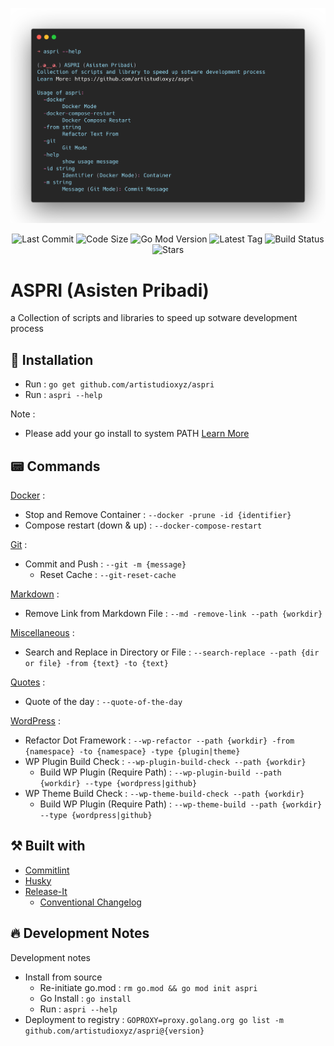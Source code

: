 <p align="center"><img src="screenshot.png"></p>

<p align="center">
    <img src="https://img.shields.io/github/last-commit/artistudioxyz/aspri" alt="Last Commit">
    <img src="https://img.shields.io/github/languages/code-size/artistudioxyz/aspri" alt="Code Size">
    <img src="https://img.shields.io/github/go-mod/go-version/artistudioxyz/aspri" alt="Go Mod Version">
    <img src="https://img.shields.io/github/v/tag/artistudioxyz/aspri" alt="Latest Tag">
    <img src="https://github.com/artistudioxyz/aspri/actions/workflows/workflow.yml/badge.svg" alt="Build Status">
    <img src="https://img.shields.io/github/stars/artistudioxyz/aspri?style=social" alt="Stars">
</p>

# ASPRI (Asisten Pribadi)

a Collection of scripts and libraries to speed up sotware development process

## 📝 Installation
- Run : `go get github.com/artistudioxyz/aspri`
- Run : `aspri --help`

Note :
- Please add your go install to system PATH [Learn More](https://go.dev/doc/tutorial/compile-install)

## 📟 Commands
[Docker](library/docker.go) :
- Stop and Remove Container : `--docker -prune -id {identifier}`
- Compose restart (down & up) : `--docker-compose-restart`

[Git](library/git.go) :
- Commit and Push : `--git -m {message}`
  - Reset Cache : `--git-reset-cache`

[Markdown](library/markdown.go) :
- Remove Link from Markdown File : `--md -remove-link --path {workdir}`

[Miscellaneous](library/miscellaneous.go) :
- Search and Replace in Directory or File : `--search-replace --path {dir or file} -from {text} -to {text}`

[Quotes](library/quotes.go) :
- Quote of the day : `--quote-of-the-day`

[WordPress](wordpress/wordpress.go) :
- Refactor Dot Framework : `--wp-refactor --path {workdir} -from {namespace} -to {namespace} -type {plugin|theme}`
- WP Plugin Build Check : `--wp-plugin-build-check --path {workdir}`
  - Build WP Plugin (Require Path) : `--wp-plugin-build --path {workdir} --type {wordpress|github}`
- WP Theme Build Check : `--wp-theme-build-check --path {workdir}`
  - Build WP Plugin (Require Path) : `--wp-theme-build --path {workdir} --type {wordpress|github}`

## ⚒️ Built with
- [Commitlint](https://commitlint.js.org)
- [Husky](https://typicode.github.io/husky)
- [Release-It](https://www.npmjs.com/package/release-it)
	- [Conventional Changelog](https://github.com/release-it/conventional-changelog)

## 🔥 Development Notes
Development notes
- Install from source
	- Re-initiate go.mod : `rm go.mod && go mod init aspri`
	- Go Install : `go install`
	- Run : `aspri --help`
- Deployment to registry : `GOPROXY=proxy.golang.org go list -m github.com/artistudioxyz/aspri@{version}`
